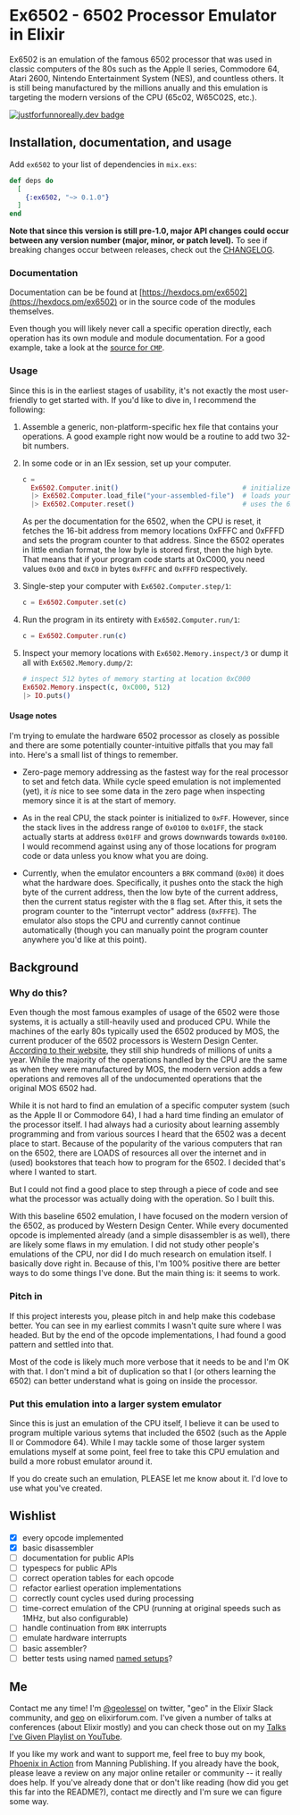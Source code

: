# Ex6502 - 6502 Processor Emulator in Elixir

Ex6502 is an emulation of the famous 6502 processor that was used in classic
computers of the 80s such as the Apple II series, Commodore 64, Atari 2600,
Nintendo Entertainment System (NES), and countless others. It is still being
manufactured by the millions anually and this emulation is targeting the modern
versions of the CPU (65c02, W65C02S, etc.).

[![justforfunnoreally.dev badge](https://img.shields.io/badge/justforfunnoreally-dev-9ff)](https://justforfunnoreally.dev)

## Installation, documentation, and usage

Add `ex6502` to your list of dependencies in `mix.exs`:

```elixir
def deps do
  [
    {:ex6502, "~> 0.1.0"}
  ]
end
```

**Note that since this version is still pre-1.0, major API changes could occur
between any version number (major, minor, or patch level).** To see if breaking
changes occur between releases, check out the [CHANGELOG](CHANGELOG.md).

### Documentation

Documentation can be be found at
[https://hexdocs.pm/ex6502](https://hexdocs.pm/ex6502) or in the source code of
the modules themselves.

Even though you will likely never call a specific operation directly, each
operation has its own module and module documentation. For a good example, take
a look at the [source for
`CMP`](https://github.com/geolessel/ex6502/blob/main/lib/ex6502/cpu/executor/cmp.ex).

### Usage

Since this is in the earliest stages of usability, it's not exactly the most
user-friendly to get started with. If you'd like to dive in, I recommend the
following:

1. Assemble a generic, non-platform-specific hex file that contains your
   operations. A good example right now would be a routine to add two 32-bit
   numbers.

2. In some code or in an IEx session, set up your computer.

   ```elixir
   c =
     Ex6502.Computer.init()                               # initializes a Computer
     |> Ex6502.Computer.load_file("your-assembled-file")  # loads your program code into memory
     |> Ex6502.Computer.reset()                           # uses the 6502's reset vector to load the program counter
   ```

   As per the documentation for the 6502, when the CPU is reset, it fetches the
   16-bit address from memory locations 0xFFFC and 0xFFFD and sets the program
   counter to that address. Since the 6502 operates in little endian format, the
   low byle is stored first, then the high byte. That means that if your program
   code starts at 0xC000, you need values `0x00` and `0xC0` in bytes `0xFFFC`
   and `0xFFFD` respectively.

3. Single-step your computer with `Ex6502.Computer.step/1`:

   ```elixir
   c = Ex6502.Computer.set(c)
   ```

4. Run the program in its entirety with `Ex6502.Computer.run/1`:

   ```elixir
   c = Ex6502.Computer.run(c)
   ```

5. Inspect your memory locations with `Ex6502.Memory.inspect/3` or dump it all
   with `Ex6502.Memory.dump/2`:

   ```elixir
   # inspect 512 bytes of memory starting at location 0xC000
   Ex6502.Memory.inspect(c, 0xC000, 512)
   |> IO.puts()
   ```

#### Usage notes

I'm trying to emulate the hardware 6502 processor as closely as possible and
there are some potentially counter-intuitive pitfalls that you may fall into.
Here's a small list of things to remember.

* Zero-page memory addressing as the fastest way for the real processor to set
  and fetch data. While cycle speed emulation is not implemented (yet), it _is_
  nice to see some data in the zero page when inspecting memory since it is at
  the start of memory.

* As in the real CPU, the stack pointer is initialized to `0xFF`. However, since
  the stack lives in the address range of `0x0100` to `0x01FF`, the stack
  actually starts at address `0x01FF` and grows downwards towards `0x0100`. I
  would recommend against using any of those locations for program code or data
  unless you know what you are doing.

* Currently, when the emulator encounters a `BRK` command (`0x00`) it does what
  the hardware does. Specifically, it pushes onto the stack the high byte of the
  current address, then the low byte of the current address, then the current
  status register with the `B` flag set. After this, it sets the program counter
  to the "interrupt vector" address (`0xFFFE`). The emulator also stops the CPU
  and currently cannot continue automatically (though you can manually point the
  program counter anywhere you'd like at this point).

## Background

### Why do this?

Even though the most famous examples of usage of the 6502 were those systems, it
is actually a still-heavily used and produced CPU. While the machines of the
early 80s typically used the 6502 produced by MOS, the current producer of the
6502 processors is Western Design Center. [According to their
website](https://www.westerndesigncenter.com/), they still ship hundreds of
millions of units a year. While the majority of the operations handled by the
CPU are the same as when they were manufactured by MOS, the modern version adds
a few operations and removes all of the undocumented operations that the
original MOS 6502 had.

While it is not hard to find an emulation of a specific computer system (such as
the Apple II or Commodore 64), I had a hard time finding an emulator of the
processor itself. I had always had a curiosity about learning assembly
programming and from various sources I heard that the 6502 was a decent place to
start. Because of the popularity of the various computers that ran on the 6502,
there are LOADS of resources all over the internet and in (used) bookstores that
teach how to program for the 6502. I decided that's where I wanted to start.

But I could not find a good place to step through a piece of code and see what
the processor was actually doing with the operation. So I built this.

With this baseline 6502 emulation, I have focused on the modern version of the
6502, as produced by Western Design Center. While every documented opcode is
implemented already (and a simple disassembler is as well), there are likely
some flaws in my emulation. I did not study other people's emulations of the
CPU, nor did I do much research on emulation itself. I basically dove right in.
Because of this, I'm 100% positive there are better ways to do some things I've
done. But the main thing is: it seems to work.

### Pitch in

If this project interests you, please pitch in and help make this codebase
better. You can see in my earliest commits I wasn't quite sure where I was
headed. But by the end of the opcode implementations, I had found a good pattern
and settled into that.

Most of the code is likely much more verbose that it needs to be and I'm OK with
that. I don't mind a bit of duplication so that I (or others learning the 6502)
can better understand what is going on inside the processor.

### Put this emulation into a larger system emulator

Since this is just an emulation of the CPU itself, I believe it can be used to
program multiple various sytems that included the 6502 (such as the Apple II or
Commodore 64). While I may tackle some of those larger system emulations myself
at some point, feel free to take this CPU emulation and build a more robust
emulator around it.

If you do create such an emulation, PLEASE let me know about it. I'd love to use
what you've created.

## Wishlist

* [x] every opcode implemented
* [x] basic disassembler
* [ ] documentation for public APIs
* [ ] typespecs for public APIs
* [ ] correct operation tables for each opcode
* [ ] refactor earliest operation implementations
* [ ] correctly count cycles used during processing
* [ ] time-correct emulation of the CPU (running at original speeds such as
      1MHz, but also configurable)
* [ ] handle continuation from `BRK` interrupts
* [ ] emulate hardware interrupts
* [ ] basic assembler?
* [ ] better tests using named [named
      setups](https://mreigen.medium.com/elixir-a-cleaner-way-to-organize-tests-using-exunits-named-setup-8abb43971ca4)?

## Me

Contact me any time! I'm [@geolessel](https://twitter.com/geolessel) on twitter,
"geo" in the Elixir Slack community, and
[geo](https://elixirforum.com/u/geo/summary) on elixirforum.com. I've given a
number of talks at conferences (about Elixir mostly) and you can check those out
on my [Talks I've Given Playlist on YouTube](https://www.youtube.com/playlist?list=PLydu3IE1lef2Po9GJWjL9zl1X4xAPphTM).

If you like my work and want to support me, feel free to buy my book, [Phoenix
in Action](http://phoenixinaction.com) from Manning Publishing. If you already
have the book, please leave a review on any major online retailer or community
-- it really does help. If you've already done that or don't like reading (how
did you get this far into the README?), contact me directly and I'm sure we can
figure some way.

